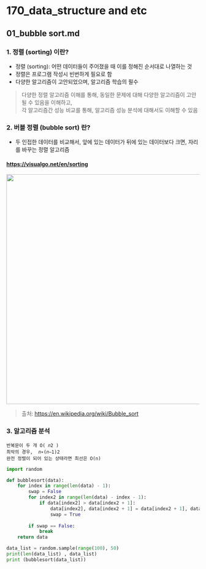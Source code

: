 # 170_data_structure and etc
## 01_bubble sort.md

### 1. 정렬 (sorting) 이란?
- 정렬 (sorting): 어떤 데이터들이 주어졌을 때 이를 정해진 순서대로 나열하는 것
- 정렬은 프로그램 작성시 빈번하게 필요로 함
- 다양한 알고리즘이 고안되었으며, 알고리즘 학습의 필수

> 다양한 정렬 알고리즘 이해를 통해, 동일한 문제에 대해 다양한 알고리즘이 고안될 수 있음을 이해하고,  
> 각 알고리즘간 성능 비교를 통해, 알고리즘 성능 분석에 대해서도 이해할 수 있음


### 2. 버블 정렬 (bubble sort) 란?
* 두 인접한 데이터를 비교해서, 앞에 있는 데이터가 뒤에 있는 데이터보다 크면, 자리를 바꾸는 정렬 알고리즘

#### https://visualgo.net/en/sorting

<img src="https://upload.wikimedia.org/wikipedia/commons/c/c8/Bubble-sort-example-300px.gif" width=600/>

> 출처: https://en.wikipedia.org/wiki/Bubble_sort

### 3. 알고리즘 분석
    반복문이 두 개 O( 𝑛2 )
    최악의 경우,  𝑛∗(𝑛−1)2 
    완전 정렬이 되어 있는 상태라면 최선은 O(n)

```python
import random

def bubblesort(data):
    for index in range(len(data) - 1):
        swap = False
        for index2 in range(len(data) - index - 1):
            if data[index2] > data[index2 + 1]:
                data[index2], data[index2 + 1] = data[index2 + 1], data[index2]
                swap = True
       
        if swap == False:
            break
    return data

data_list = random.sample(range(100), 50)
print(len(data_list) , data_list)
print (bubblesort(data_list))
```